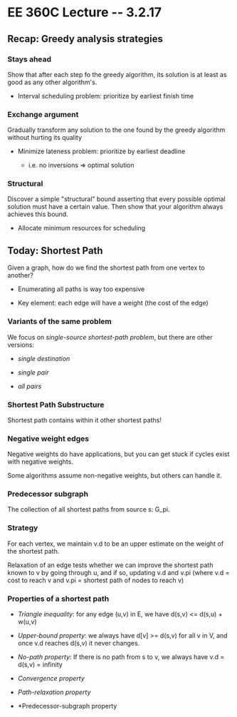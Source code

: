 # EE 360C Lecture -- 3.2.17

## Recap: Greedy analysis strategies

### Stays ahead

Show that after each step fo the greedy algorithm, its solution is at least as
good as any other algorithm's.

- Interval scheduling problem: prioritize by earliest finish time

### Exchange argument

Gradually transform any solution to the one found by the greedy algorithm
without hurting its quality

- Minimize lateness problem: prioritize by earliest deadline

    - i.e. no inversions => optimal solution

### Structural

Discover a simple "structural" bound asserting that every possible optimal
solution must have a certain value. Then show that your algorithm always
achieves this bound.

- Allocate minimum resources for scheduling

## Today: Shortest Path

Given a graph, how do we find the shortest path from one vertex to another?

- Enumerating all paths is way too expensive

- Key element: each edge will have a weight (the cost of the edge)

### Variants of the same problem

We focus on *single-source shortest-path problem*, but there are other
versions:

- *single destination*

- *single pair*

- *all pairs*

### Shortest Path Substructure

Shortest path contains within it other shortest paths!

### Negative weight edges

Negative weights do have applications, but you can get stuck if cycles exist
with negative weights.

Some algorithms assume non-negative weights, but others can handle it.

### Predecessor subgraph

The collection of all shortest paths from source s: G\_pi.

### Strategy

For each vertex, we maintain v.d to be an upper estimate on the weight of the
shortest path.

Relaxation of an edge tests whether we can improve the shortest path known to v
by going through u, and if so, updating v.d and v.pi (where v.d = cost to reach
v and v.pi = shortest path of nodes to reach v)

### Properties of a shortest path

- *Triangle inequality*: for any edge (u,v) in E, we have 
  d(s,v) <= d(s,u) + w(u,v)

- *Upper-bound property*: we always have d[v] >= d(s,v) for all v in V, and
  once v.d reaches d(s,v) it never changes.

- *No-path property*: If there is no path from s to v, we always have v.d =
  d(s,v) = infinity

- *Convergence property*

- *Path-relaxation property*

- *Predecessor-subgraph property
